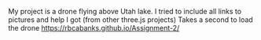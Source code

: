 My project is a drone flying above Utah lake. I tried to include all links to pictures and help I got (from other three.js projects)
Takes a second to load the drone
https://rbcabanks.github.io/Assignment-2/
